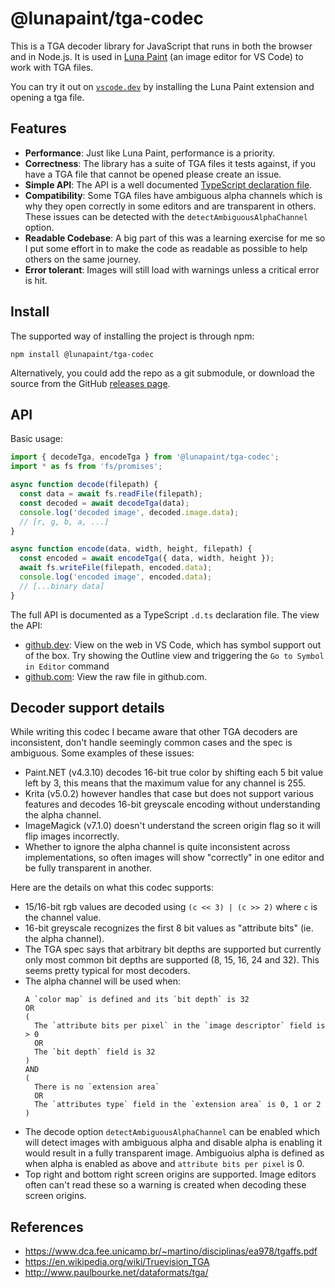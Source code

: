 # @lunapaint/tga-codec

This is a TGA decoder library for JavaScript that runs in both the browser and in Node.js. It is used in [Luna Paint](https://marketplace.visualstudio.com/items?itemName=Tyriar.luna-paint) (an image editor for VS Code) to work with TGA files.

You can try it out on [`vscode.dev`](https://vscode.dev/) by installing the Luna Paint extension and opening a tga file.

## Features

- **Performance**: Just like Luna Paint, performance is a priority.
- **Correctness**: The library has a suite of TGA files it tests against, if you have a TGA file that cannot be opened please create an issue.
- **Simple API**: The API is a well documented [TypeScript declaration file](https://github.dev/lunapaint/tga-codec/blob/main/typings/api.d.ts).
- **Compatibility**: Some TGA files have ambiguous alpha channels which is why they open correctly in some editors and are transparent in others. These issues can be detected with the `detectAmbiguousAlphaChannel` option.
- **Readable Codebase**: A big part of this was a learning exercise for me so I put some effort in to make the code as readable as possible to help others on the same journey.
- **Error tolerant**: Images will still load with warnings unless a critical error is hit.


## Install

The supported way of installing the project is through npm:

```
npm install @lunapaint/tga-codec
```

Alternatively, you could add the repo as a git submodule, or download the source from the GitHub [releases page](https://github.com/lunapaint/tga-codec/releases).


## API

Basic usage:

```ts
import { decodeTga, encodeTga } from '@lunapaint/tga-codec';
import * as fs from 'fs/promises';

async function decode(filepath) {
  const data = await fs.readFile(filepath);
  const decoded = await decodeTga(data);
  console.log('decoded image', decoded.image.data);
  // [r, g, b, a, ...]
}

async function encode(data, width, height, filepath) {
  const encoded = await encodeTga({ data, width, height });
  await fs.writeFile(filepath, encoded.data);
  console.log('encoded image', encoded.data);
  // [...binary data]
}
```

The full API is documented as a TypeScript `.d.ts` declaration file. The view the API:

- [github.dev](https://github.dev/lunapaint/tga-codec/blob/main/typings/api.d.ts): View on the web in VS Code, which has symbol support out of the box. Try showing the Outline view and triggering the `Go to Symbol in Editor` command
- [github.com](https://github.com/lunapaint/tga-codec/blob/main/typings/api.d.ts): View the raw file in github.com.


## Decoder support details

While writing this codec I became aware that other TGA decoders are inconsistent, don't handle seemingly common cases and the spec is ambiguous. Some examples of these issues:

- Paint.NET (v4.3.10) decodes 16-bit true color by shifting each 5 bit value left by 3, this means that the maximum value for any channel is 255.
- Krita (v5.0.2) however handles that case but does not support various features and decodes 16-bit greyscale encoding without understanding the alpha channel.
- ImageMagick (v7.1.0) doesn't understand the screen origin flag so it will flip images incorrectly.
- Whether to ignore the alpha channel is quite inconsistent across implementations, so often images will show "correctly" in one editor and be fully transparent in another.

Here are the details on what this codec supports:

- 15/16-bit rgb values are decoded using `(c << 3) | (c >> 2)` where `c` is the channel value.
- 16-bit greyscale recognizes the first 8 bit values as "attribute bits" (ie. the alpha channel).
- The TGA spec says that arbitrary bit depths are supported but currently only most common bit depths are supported (8, 15, 16, 24 and 32). This seems pretty typical for most decoders.
- The alpha channel will be used when:
  ```
  A `color map` is defined and its `bit depth` is 32
  OR
  (
    The `attribute bits per pixel` in the `image descriptor` field is > 0
    OR
    The `bit depth` field is 32
  )
  AND
  (
    There is no `extension area`
    OR
    The `attributes type` field in the `extension area` is 0, 1 or 2
  )
- The decode option `detectAmbiguousAlphaChannel` can be enabled which will detect images with ambiguous alpha and disable alpha is enabling it would result in a fully transparent image. Ambiguoius alpha is defined as when alpha is enabled as above and `attribute bits per pixel` is 0.
- Top right and bottom right screen origins are supported. Image editors often can't read these so a warning is created when decoding these screen origins.

## References

- https://www.dca.fee.unicamp.br/~martino/disciplinas/ea978/tgaffs.pdf
- https://en.wikipedia.org/wiki/Truevision_TGA
- http://www.paulbourke.net/dataformats/tga/
